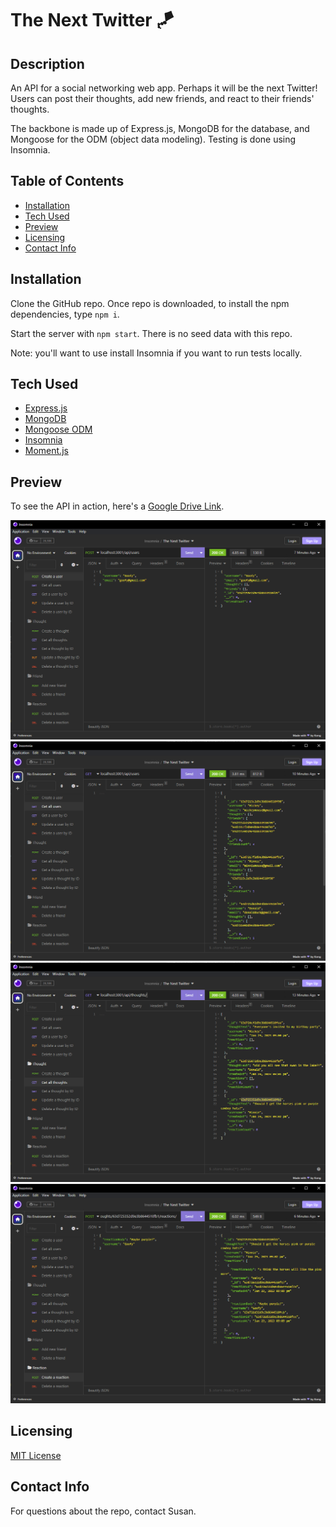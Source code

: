 # The Next Twitter 🪁

## Description
An API for a social networking web app. Perhaps it will be the next Twitter! Users can post their thoughts, add new friends, and react to their friends' thoughts. 

The backbone is made up of Express.js, MongoDB for the database, and Mongoose for the ODM (object data modeling). Testing is done using Insomnia.

## Table of Contents

- [Installation](#installation)
- [Tech Used](#tech-used)
- [Preview](#preview)
- [Licensing](#licensing)
- [Contact Info](#contact-info)

## Installation
Clone the GitHub repo. Once repo is downloaded, to install the npm dependencies, type `npm i`.

Start the server with `npm start`. There is no seed data with this repo.

Note: you'll want to use install Insomnia if you want to run tests locally.

## Tech Used
* [Express.js](https://www.npmjs.com/package/express)
* [MongoDB](https://www.mongodb.com/)
* [Mongoose ODM](https://www.npmjs.com/package/mongoose)
* [Insomnia](https://insomnia.rest/)
* [Moment.js](https://momentjs.com/)


## Preview
To see the API in action, here's a [Google Drive Link]().

<img src="./img/create-a-user.png" alt="screenshot of creating a user in Insomnia app">
<img src="./img/get-all-users.png" alt="screenshot of getting all users in Insomnia app">
<img src="./img/get-all-thoughts.png" alt="screenshot of getting all users' thoughts in Insomnia app">
<img src="./img/create-a-reaction.png" alt="screenshot of a user creating a reaction in Insomnia app">

## Licensing
[MIT License](LICENSE)

## Contact Info
For questions about the repo, contact Susan.